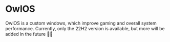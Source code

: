 # OwlOS
OwlOS is a custom windows, which improve gaming and overall system performance. Currently, only the 22H2 version is available, but more will be added in the future
🦉🦉
